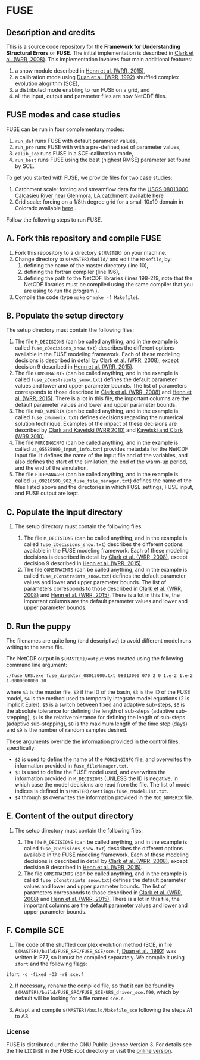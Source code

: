 # FUSE

## Description and credits

This is a source code repository for the **Framework for Understanding Structural Errors** or **FUSE**. The initial implementation is described in [Clark et al. (WRR, 2008)](http://dx.doi.org/10.1029/2007WR006735). This implementation involves four main additional features:

1. a snow module described in [Henn et al. (WRR, 2015)](http://dx.doi.org/10.1002/2014WR016736),
2. a calibration mode using [Duan et al. (WRR, 1992)](http://dx.doi.org/10.1029/91WR02985) shuffled complex evolution alogrithm (SCE),
3. a distributed mode enabling to run FUSE on a grid, and
4. all the input, output and parameter files are now NetCDF files.

## FUSE modes and case studies

FUSE can be run in four complementary modes:

1. `run_def` runs FUSE with default parameter values,
2. `run_pre` runs FUSE with with a pre-defined set of parameter values,
3. `calib_sce` runs FUSE in a SCE-calibration mode,
4. `run_best` runs FUSE using the best (highest RMSE) parameter set found by SCE.

To get you started with FUSE, we provide files for two case studies:

1. Catchment scale: forcing and streamflow data for the [USGS 08013000 Calcasieu River near Glenmora, LA](http://waterdata.usgs.gov/nwis/inventory/?site_no=08013000&agency_cd=USGS&amp;) catchment available [here](
https://www.dropbox.com/s/ht4hqegcvu60x2m/fuse_catch_ex.zip?dl=0)  
2. Grid scale: forcing on a 1/8th degree grid for a small 10x10 domain in Colorado available [here](
https://www.dropbox.com/s/c3a23549rp57sen/fuse_grid_ex.zip?dl=0)  . 

Follow the following steps to run FUSE.

## A. Fork this repository and compile FUSE
1. Fork this repository to a directory `$(MASTER)` on your machine.
2. Change directory to `$(MASTER)/build/` and edit the `Makefile`, by:
   1. defining the name of the master directory (line 10),
   2. defining the fortran compiler (line 196),
   3. defining the path to the NetCDF libraries (lines 198-219, note that the NetCDF libraries must be compiled using the same compiler that you are using to run the program ).
 4. Compile the code (type `make` or `make -f Makefile`).
 
## B. Populate the setup directory
The setup directory must contain the following files:

   1. The file `M_DECISIONS` (can be called anything, and in the example is called `fuse_zDecisions_snow.txt`) describes the different options available in the FUSE modeling framework. Each of these modeling decisions is described in detail by [Clark et al. (WRR, 2008)](http://dx.doi.org/10.1029/2007WR006735), except decision 9 described in [Henn et al. (WRR, 2015)](http://dx.doi.org/10.1002/2014WR016736).
   2. The file `CONSTRAINTS` (can be called anything, and in the example is called `fuse_zConstraints_snow.txt`) defines the default parameter values and lower and upper parameter bounds. The list of parameters corresponds to those described in [Clark et al. (WRR, 2008)](http://dx.doi.org/10.1029/2007WR006735) and [Henn et al. (WRR, 2015)](http://dx.doi.org/10.1002/2014WR016736). There is a lot in this file, the important columns are the default parameter values and lower and upper parameter bounds.
   3. The file `MOD_NUMERIX` (can be called anything, and in the example is called `fuse_zNumerix.txt`) defines decisions regarding the numerical solution technique. Examples of the impact of these decisions are described by [Clark and Kavetski (WRR 2010)](http://dx.doi.org/10.1029/2009WR008894) and [Kavetski and Clark (WRR 2010)](http://dx.doi.org/10.1029/2009WR008896).
   4. The file `FORCINGINFO` (can be called anything, and in the example is called `us_05585000_input_info.txt`) provides metadata for the NetCDF input file. It defines the name of the input file and of the variables,  and also defines the start of the similation, the end of the warm-up period, and the end of the simulation.
   5. The file `FILEMANAGER` (can be called anything, and in the example is called `us_09210500_902_fuse_file_manager.txt`) defines the name of the files listed above and the directories in which FUSE settings, FUSE input, and FUSE output are kept.

## C. Populate the input directory
1. The setup directory must contain the following files:

   1. The file `M_DECISIONS` (can be called anything, and in the example is called `fuse_zDecisions_snow.txt`) describes the different options available in the FUSE modeling framework. Each of these modeling decisions is described in detail by [Clark et al. (WRR, 2008)](http://dx.doi.org/10.1029/2007WR006735), except decision 9 described in [Henn et al. (WRR, 2015)](http://dx.doi.org/10.1002/2014WR016736).
   2. The file `CONSTRAINTS` (can be called anything, and in the example is called `fuse_zConstraints_snow.txt`) defines the default parameter values and lower and upper parameter bounds. The list of parameters corresponds to those described in [Clark et al. (WRR, 2008)](http://dx.doi.org/10.1029/2007WR006735) and [Henn et al. (WRR, 2015)](http://dx.doi.org/10.1002/2014WR016736). There is a lot in this file, the important columns are the default parameter values and lower and upper parameter bounds.
   
## D. Run the puppy
The filenames are quite long (and descriptive) to avoid different model runs writing to the same file.

The NetCDF output in `$(MASTER)/output` was created using the following command line argument:
```
./fuse_URS.exe fuse_direktor_08013000.txt 08013000 070 2 0 1.e-2 1.e-2 1.0000000000 10
```
where
`$1` is the muster file,
`$2` if the ID of the basin,
`$3` is the ID of the FUSE model,
`$4` is the method used to temporally integrate model equations (2 is implicit Euler),
`$5` is a switch between fixed and adaptive sub-steps,
`$6` is the absolute tolerance for defining the length of sub-steps (adaptive sub-stepping),
`$7` is the relative tolerance for defining the length of sub-steps (adaptive sub-stepping),
`$8` is the maximum length of the time step (days) and
`$9` is the number of random samples desired.

These arguments override the information provided in the control files, specifically:
* `$2` is used to define the name of the `FORCINGINFO` file, and overwrites the information provided in `fuse_fileManager.txt`.
* `$3` is used to define the FUSE model used, and overwrites the information provided in `M_DECISIONS` (UNLESS the ID is negative, in which case the model decisions are read from the file. The list of model indices is defined in `$(MASTER)/settings/fuse_rModelList.txt`.
* `$4` through `$8` overwrites the information provided in the `MOD_NUMERIX` file.

## E. Content of the output directory
1. The setup directory must contain the following files:

   1. The file `M_DECISIONS` (can be called anything, and in the example is called `fuse_zDecisions_snow.txt`) describes the different options available in the FUSE modeling framework. Each of these modeling decisions is described in detail by [Clark et al. (WRR, 2008)](http://dx.doi.org/10.1029/2007WR006735), except decision 9 described in [Henn et al. (WRR, 2015)](http://dx.doi.org/10.1002/2014WR016736).
   2. The file `CONSTRAINTS` (can be called anything, and in the example is called `fuse_zConstraints_snow.txt`) defines the default parameter values and lower and upper parameter bounds. The list of parameters corresponds to those described in [Clark et al. (WRR, 2008)](http://dx.doi.org/10.1029/2007WR006735) and [Henn et al. (WRR, 2015)](http://dx.doi.org/10.1002/2014WR016736). There is a lot in this file, the important columns are the default parameter values and lower and upper parameter bounds.

## F. Compile SCE
1. The code of the shuffled complex evolution method (SCE, in file `$(MASTER)/build/FUSE_SRC/FUSE_SCE/sce.f`, [Duan et al., 1992](http://dx.doi.org/10.1029/91WR02985)) was written in F77, so it must be compiled separately. We compile it using `ifort` and the following flags:
  ```
  ifort -c -fixed -O3 -r8 sce.f  
  ```

2. If necessary, rename the compiled file, so that it can be found by `$(MASTER)/build/FUSE_SRC/FUSE_SCE/URS_driver_sce.f90`, which by default will be looking for a file named `sce.o`.

3. Adapt and compile `$(MASTER)/build/Makefile_sce` following the steps A1 to A3.

### License
FUSE is distributed under the GNU Public License Version 3. For details see the file `LICENSE` in the FUSE root directory or visit the [online version](http://www.gnu.org/licenses/gpl-3.0.html).
